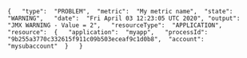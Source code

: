 `` {  
 "type":  "PROBLEM", 
  "metric":  "My metric name", 
   "state":  "WARNING",  
   "date":  "Fri April 03 12:23:05 UTC 2020",
   "output":  "JMX WARNING - Value = 2",  
   "resourceType":  "APPLICATION",
     "resource":  {  
     "application":  "myapp",  
     "processId":  "9b255a3770c332615f911c09b503eceaf9c1d0b8", 
      "account":  "mysubaccount" 
      }  
      }
``  
